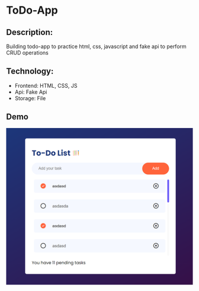 # ToDo-App

## Description:

Building todo-app to practice html, css, javascript and fake api to perform CRUD operations

## Technology:

- Frontend: HTML, CSS, JS
- Api: Fake Api
- Storage: File

## Demo

![Level 1 Demo](./public/images/demo.png)
